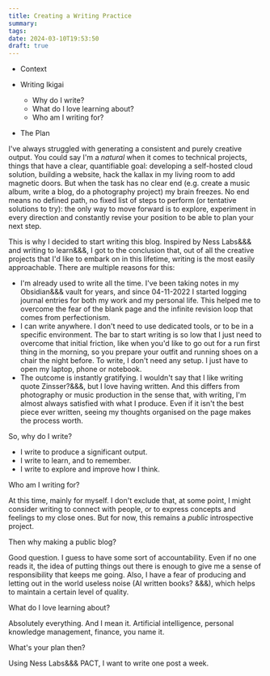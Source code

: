 ```yaml
---
title: Creating a Writing Practice
summary: 
tags: 
date: 2024-03-10T19:53:50
draft: true
---
```


- Context

- Writing Ikigai
	- Why do I write?
	- What do I love learning about?
	- Who am I writing for?

- The Plan

I've always struggled with generating a consistent and purely creative output. You could say I'm a *natural* when it comes to technical projects, things that have a clear, quantifiable goal: developing a self-hosted cloud solution, building a website, hack the kallax in my living room to add magnetic doors. But when the task has no clear end (e.g. create a music album, write a blog, do a photography project) my brain freezes. No end means no defined path, no fixed list of steps to perform (or tentative solutions to try): the only way to move forward is to explore, experiment in every direction and constantly revise your position to be able to plan your next step.

This is why I decided to start writing this blog. Inspired by Ness Labs&&& and writing to learn&&&, I got to the conclusion that, out of all the creative projects that I'd like to embark on in this lifetime, writing is the most easily approachable. There are multiple reasons for this:

- I'm already used to write all the time. I've been taking notes in my Obsidian&&& vault for years, and since 04-11-2022 I started logging journal entries for both my work and my personal life. This helped me to overcome the fear of the blank page and the infinite revision loop that comes from perfectionism.
- I can write anywhere. I don't need to use dedicated tools, or to be in a specific environment. The bar to start writing is so low that I just need to overcome that initial friction, like when you'd like to go out for a run first thing in the morning, so you prepare your outfit and running shoes on a chair the night before. To write, I don't need any setup. I just have to open my laptop, phone or notebook.
- The outcome is instantly gratifying. I wouldn't say that I like writing quote Zinsser?&&&, but I love having written. And this differs from photography or music production in the sense that, with writing, I'm almost always satisfied with what I produce. Even if it isn't the best piece ever written, seeing my thoughts organised on the page makes the process worth.

So, why do I write? 

- I write to produce a significant output. 
- I write to learn, and to remember.
- I write to explore and improve how I think.

Who am I writing for?

At this time, mainly for myself. I don't exclude that, at some point, I might consider writing to connect with people, or to express concepts and feelings to my close ones. But for now, this remains a *public* introspective project.

Then why making a public blog? 

Good question. I guess to have some sort of accountability. Even if no one reads it, the idea of putting things out there is enough to give me a sense of responsibility that keeps me going. Also, I have a fear of producing and letting out in the world useless noise (AI written books? &&&), which helps to maintain a certain level of quality.

What do I love learning about?

Absolutely everything. And I mean it. Artificial intelligence, personal knowledge management, finance, you name it. 

What's your plan then?

Using Ness Labs&&& PACT, I want to write one post a week.